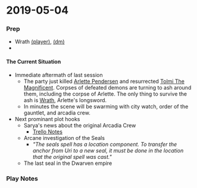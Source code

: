 <!-- TITLE: 20190504 -->
<!-- SUBTITLE: A quick summary of 20190504 -->

# 2019-05-04
### Prep
* Wrath [(player)](/things/wrath), [(dm)](/private/dungeon-master/things/wrath)
* 
#### The Current Situation
* Immediate aftermath of last session
	* The party just killed [Arlette Pendersen](/public/people/npcs/arlette-pendersen) and resurrected [Tolmi The Magnificent](/public/people/npcs/tolmi-the-magnificent). Corpses of defeated demons are turning to ash around them, including the corpse of Arlette. The only thing to survive the ash is [Wrath](/things/wrath), Arlette's longsword.
	* In minutes the scene will be swarming with city watch, order of the gauntlet, and arcadia crew. 
* Next prominant plot hooks
	* Sarya's news about the original Arcadia Crew
		* [Trello Notes](https://trello.com/c/HbGZtWxO/79-sarya-has-news-about-the-original-arcadia-crew)
	* Arcane investigation of the Seals
		* *"The seals spell has a location component. To transfer the anchor from Uri to a new seal, it must be done in the location that the original spell was cast."*
	* The last seal in the Dwarven empire

### Play Notes
